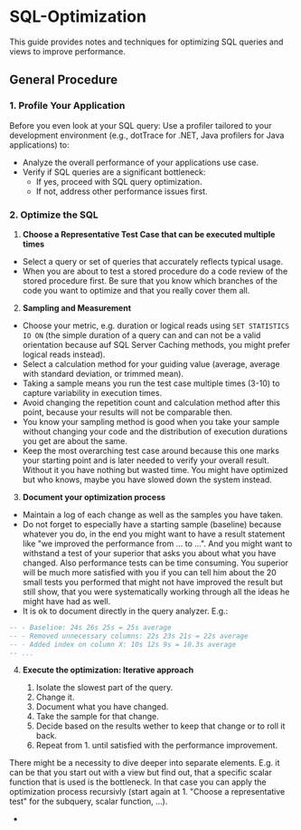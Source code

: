 # SQL-Optimization
This guide provides notes and techniques for optimizing SQL queries and views to improve performance.

## General Procedure

### 1. Profile Your Application

Before you even look at your SQL query: Use a profiler tailored to your development environment (e.g., dotTrace for .NET, Java profilers for Java applications) to:

- Analyze the overall performance of your applications use case.
- Verify if SQL queries are a significant bottleneck:
  - If yes, proceed with SQL query optimization.
  - If not, address other performance issues first.

### 2. Optimize the SQL

1. **Choose a Representative Test Case that can be executed multiple times**

  - Select a query or set of queries that accurately reflects typical usage.
  - When you are about to test a stored procedure do a code review of the stored procedure first. Be sure that you know which branches of the code you want to optimize and that you really cover them all.

2. **Sampling and Measurement**

  - Choose your metric, e.g. duration or logical reads using `SET STATISTICS IO ON` (the simple duration of a query can and can not be a valid orientation because auf SQL Server Caching methods, you might prefer logical reads instead).
  - Select a calculation method for your guiding value (average, average with standard deviation, or trimmed mean).
  - Taking a sample means you run the test case multiple times (3-10) to capture variability in execution times.
  - Avoid changing the repetition count and calculation method after this point, because your results will not be comparable then.
  - You know your sampling method is good when you take your sample without changing your code and the distribution of execution durations you get are about the same.
  - Keep the most overarching test case around because this one marks your starting point and is later needed to verify your overall result. Without it you have nothing but wasted time. You might have optimized but who knows, maybe you have slowed down the system instead.

3. **Document your optimization process**
  - Maintain a log of each change as well as the samples you have taken.
  - Do not forget to especially have a starting sample (baseline) because whatever you do, in the end you might want to have a result statement like "we improved the performance from ... to ...". And you might want to withstand a test of your superior that asks you about what you have changed. Also performance tests can be time consuming. You superior will be much more satisfied with you if you can tell him about the 20 small tests you performed that might not have improved the result but still show, that you were systematically working through all the ideas he might have had as well.
  - It is ok to document directly in the query analyzer. E.g.:

```sql
-- - Baseline: 24s 26s 25s = 25s average
-- - Removed unnecessary columns: 22s 23s 21s = 22s average
-- - Added index on column X: 10s 12s 9s = 10.3s average
-- ...
```

4. **Execute the optimization: Iterative approach**

    1. Isolate the slowest part of the query.
    2. Change it.
    3. Document what you have changed.
    4. Take the sample for that change.
    5. Decide based on the results wether to keep that change or to roll it back.
    6. Repeat from 1. until satisfied with the performance improvement.

There might be a necessity to dive deeper into separate elements. E.g. it can be that you start out with a view but find out, that a specific scalar function that is used is the bottleneck. In that case you can apply the optimization process recursivly (start again at 1. "Choose a representative test" for the subquery, scalar function, ...).


- 
